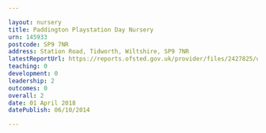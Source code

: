 ```yaml
---

layout: nursery
title: Paddington Playstation Day Nursery
urn: 145933
postcode: SP9 7NR
address: Station Road, Tidworth, Wiltshire, SP9 7NR
latestReportUrl: https://reports.ofsted.gov.uk/provider/files/2427825/urn/145933.pdf
teaching: 0
development: 0
leadership: 2
outcomes: 0
overall: 2
date: 01 April 2018 
datePublish: 06/10/2014

---
```

